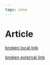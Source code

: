 ```yaml
---
tags: none
---
```

# Article

[broken local link](#anchor)

[broken external link](https://example.coms/)
